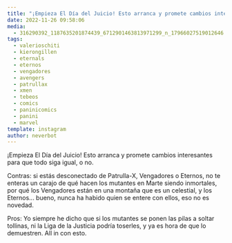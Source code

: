 ```yaml
---
title: "¡Empieza El Día del Juicio! Esto arranca y promete cambios interesantes para que todo siga igual, o no"
date: 2022-11-26 09:58:06
media: 
  - 316290392_1187635201874439_6712901463813971299_n_17966027519012646.jpg
tags: 
  - valerioschiti
  - kierongillen
  - eternals
  - eternos
  - vengadores
  - avengers
  - patrullax
  - xmen
  - tebeos
  - comics
  - paninicomics
  - panini
  - marvel
template: instagram
author: neverbot
---
```


¡Empieza El Día del Juicio! Esto arranca y promete cambios interesantes para que todo siga igual, o no.

Contras: si estás desconectado de Patrulla-X, Vengadores o Eternos, no te enteras un carajo de qué hacen los mutantes en Marte siendo inmortales, por qué los Vengadores están en una montaña que es un celestial, y los Eternos... bueno, nunca ha habido quien se entere con ellos, eso no es novedad.

Pros: Yo siempre he dicho que si los mutantes se ponen las pilas a soltar tollinas, ni la Liga de la Justicia podría toserles, y ya es hora de que lo demuestren. All in con esto.
